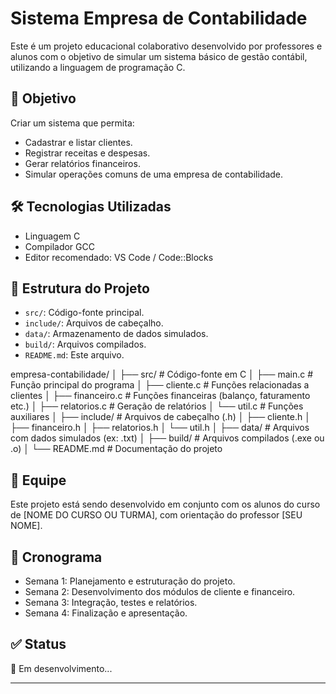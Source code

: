 # Sistema Empresa de Contabilidade

Este é um projeto educacional colaborativo desenvolvido por professores e alunos com o objetivo de simular um sistema básico de gestão contábil, utilizando a linguagem de programação C.

## 📌 Objetivo

Criar um sistema que permita:
- Cadastrar e listar clientes.
- Registrar receitas e despesas.
- Gerar relatórios financeiros.
- Simular operações comuns de uma empresa de contabilidade.

## 🛠️ Tecnologias Utilizadas

- Linguagem C
- Compilador GCC
- Editor recomendado: VS Code / Code::Blocks

## 📁 Estrutura do Projeto

- `src/`: Código-fonte principal.
- `include/`: Arquivos de cabeçalho.
- `data/`: Armazenamento de dados simulados.
- `build/`: Arquivos compilados.
- `README.md`: Este arquivo.

empresa-contabilidade/
│
├── src/                    # Código-fonte em C
│   ├── main.c              # Função principal do programa
│   ├── cliente.c           # Funções relacionadas a clientes
│   ├── financeiro.c        # Funções financeiras (balanço, faturamento etc.)
│   ├── relatorios.c        # Geração de relatórios
│   └── util.c              # Funções auxiliares
│
├── include/                # Arquivos de cabeçalho (.h)
│   ├── cliente.h
│   ├── financeiro.h
│   ├── relatorios.h
│   └── util.h
│
├── data/                   # Arquivos com dados simulados (ex: .txt)
│
├── build/                  # Arquivos compilados (.exe ou .o)
│
└── README.md               # Documentação do projeto


## 👥 Equipe

Este projeto está sendo desenvolvido em conjunto com os alunos do curso de [NOME DO CURSO OU TURMA], com orientação do professor [SEU NOME].

## 📅 Cronograma

- Semana 1: Planejamento e estruturação do projeto.
- Semana 2: Desenvolvimento dos módulos de cliente e financeiro.
- Semana 3: Integração, testes e relatórios.
- Semana 4: Finalização e apresentação.

## ✅ Status

🚧 Em desenvolvimento...

---

